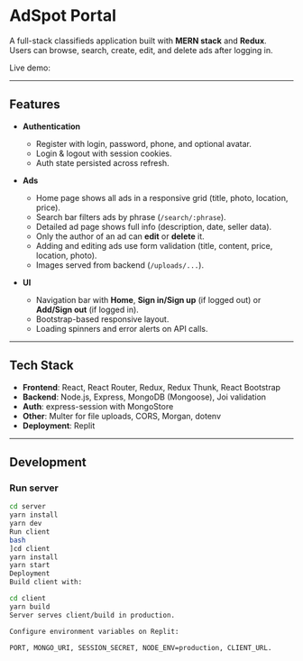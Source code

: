 # AdSpot Portal

A full-stack classifieds application built with **MERN stack** and **Redux**.  
Users can browse, search, create, edit, and delete ads after logging in.  

Live demo: 

---

## Features

- **Authentication**
  - Register with login, password, phone, and optional avatar.
  - Login & logout with session cookies.
  - Auth state persisted across refresh.

- **Ads**
  - Home page shows all ads in a responsive grid (title, photo, location, price).
  - Search bar filters ads by phrase (`/search/:phrase`).
  - Detailed ad page shows full info (description, date, seller data).
  - Only the author of an ad can **edit** or **delete** it.
  - Adding and editing ads use form validation (title, content, price, location, photo).
  - Images served from backend (`/uploads/...`).

- **UI**
  - Navigation bar with **Home**, **Sign in/Sign up** (if logged out) or **Add/Sign out** (if logged in).
  - Bootstrap-based responsive layout.
  - Loading spinners and error alerts on API calls.

---

## Tech Stack

- **Frontend**: React, React Router, Redux, Redux Thunk, React Bootstrap
- **Backend**: Node.js, Express, MongoDB (Mongoose), Joi validation
- **Auth**: express-session with MongoStore
- **Other**: Multer for file uploads, CORS, Morgan, dotenv
- **Deployment**: Replit

---

## Development

### Run server
```bash
cd server
yarn install
yarn dev
Run client
bash
]cd client
yarn install
yarn start
Deployment
Build client with:

cd client
yarn build
Server serves client/build in production.

Configure environment variables on Replit:

PORT, MONGO_URI, SESSION_SECRET, NODE_ENV=production, CLIENT_URL.

